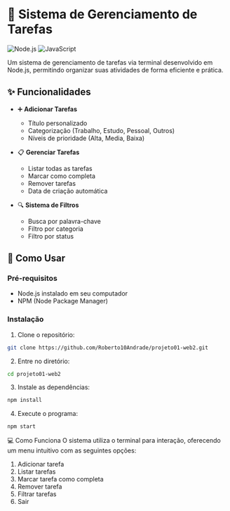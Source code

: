 # 📝 Sistema de Gerenciamento de Tarefas

![Node.js](https://img.shields.io/badge/Node.js-43853D?style=for-the-badge&logo=node.js&logoColor=white)
![JavaScript](https://img.shields.io/badge/JavaScript-F7DF1E?style=for-the-badge&logo=javascript&logoColor=black)

Um sistema de gerenciamento de tarefas via terminal desenvolvido em Node.js, permitindo organizar suas atividades de forma eficiente e prática.

## ✨ Funcionalidades

- ➕ **Adicionar Tarefas**
  - Título personalizado
  - Categorização (Trabalho, Estudo, Pessoal, Outros)
  - Níveis de prioridade (Alta, Media, Baixa)

- 📋 **Gerenciar Tarefas**
  - Listar todas as tarefas
  - Marcar como completa
  - Remover tarefas
  - Data de criação automática

- 🔍 **Sistema de Filtros**
  - Busca por palavra-chave
  - Filtro por categoria
  - Filtro por status

## 🚀 Como Usar

### Pré-requisitos

- Node.js instalado em seu computador
- NPM (Node Package Manager)

### Instalação

1. Clone o repositório:
```bash
git clone https://github.com/Roberto10Andrade/projeto01-web2.git
```

2. Entre no diretório:
```bash
cd projeto01-web2
```

3. Instale as dependências:
```bash
npm install
```

4. Execute o programa:
```bash
npm start
```

💻 Como Funciona
O sistema utiliza o terminal para interação, oferecendo um menu intuitivo com as seguintes opções:

1. Adicionar tarefa
2. Listar tarefas
3. Marcar tarefa como completa
4. Remover tarefa
5. Filtrar tarefas
6. Sair

``` ```
